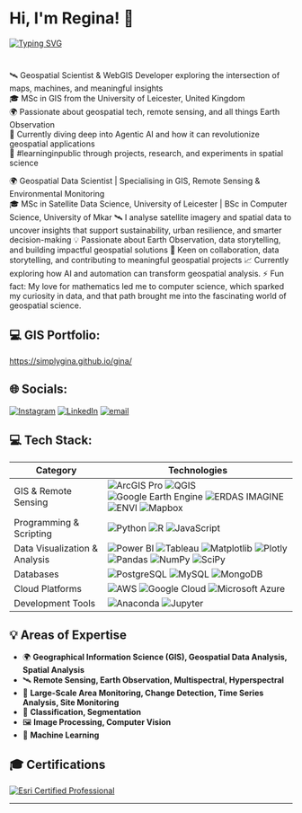 <!--
**simplygina/simplygina** is a ✨ _special_ ✨ repository because its `README.md` (this file) appears on your GitHub profile.

Here are some ideas to get you started:

- 🔭 I’m currently working on ...
- 🌱 I’m currently learning ...
- 👯 I’m looking to collaborate on ...
- 🤔 I’m looking for help with ...
- 💬 Ask me about ...
- 📫 How to reach me: ...
- 😄 Pronouns: ...
- ⚡ Fun fact: ...
-->

# Hi, I'm Regina! 👋
[![Typing SVG](https://readme-typing-svg.demolab.com/?lines=Geospatial+Analyst;Remote+Sensing+Analyst;GIS+Consultant)](https://git.io/typing-svg)
#

🛰️ Geospatial Scientist & WebGIS Developer exploring the intersection of maps, machines, and meaningful insights  
🎓 MSc in GIS from the University of Leicester, United Kingdom  
🌍 Passionate about geospatial tech, remote sensing, and all things Earth Observation  
🤖 Currently diving deep into Agentic AI and how it can revolutionize geospatial applications  
🌱 #learninginpublic through projects, research, and experiments in spatial science

🌍 Geospatial Data Scientist | Specialising in GIS, Remote Sensing & Environmental Monitoring  
🎓 MSc in Satellite Data Science, University of Leicester | BSc in Computer Science, University of Mkar
🛰️ I analyse satellite imagery and spatial data to uncover insights that support sustainability, urban resilience, and smarter decision-making 
💡  Passionate about Earth Observation, data storytelling, and building impactful geospatial solutions
🤝 Keen on collaboration, data storytelling, and contributing to meaningful geospatial projects
📈 Currently exploring how AI and automation can transform geospatial analysis.
⚡ Fun fact: My love for mathematics led me to computer science, which sparked my curiosity in data, and that path brought me into the fascinating world of geospatial science.

## 💻 GIS Portfolio: 
https://simplygina.github.io/gina/

## 🌐 Socials:
[![Instagram](https://img.shields.io/badge/Instagram-%23E4405F.svg?logo=Instagram&logoColor=white)](https://www.instagram.com/gina_deri?igsh=cndqNDNqd3hhNXU0&utm_source=qr) [![LinkedIn](https://img.shields.io/badge/LinkedIn-%230077B5.svg?logo=linkedin&logoColor=white)](http://www.linkedin.com/in/regina-torkwase-deri) [![email](https://img.shields.io/badge/Email-D14836?logo=gmail&logoColor=white)](mailto:reginaderi19@gmail.com) 



## 💻 Tech Stack:

| Category                      | Technologies                                                                                                                                                                                                                                                                                                                                                                                                                                                                                                                                                                                                                                                                                                                                                                                                                                                                                                                                                                                                                                                                                                                                                               |
|-------------------------------|----------------------------------------------------------------------------------------------------------------------------------------------------------------------------------------------------------------------------------------------------------------------------------------------------------------------------------------------------------------------------------------------------------------------------------------------------------------------------------------------------------------------------------------------------------------------------------------------------------------------------------------------------------------------------------------------------------------------------------------------------------------------------------------------------------------------------------------------------------------------------------------------------------------------------------------------------------------------------------------------------------------------------------------------------------------------------------------------------------------------------------------------------------------------------|
| GIS & Remote Sensing          | ![ArcGIS Pro](https://img.shields.io/badge/ArcGIS%20Pro-0078D4?style=flat-square&logo=arcgis&logoColor=white) ![QGIS](https://img.shields.io/badge/QGIS-589632?style=flat-square&logo=qgis&logoColor=white) ![Google Earth Engine](https://img.shields.io/badge/Google%20Earth%20Engine-34A853?style=flat-square&logo=google-earth&logoColor=white) ![ERDAS IMAGINE](https://img.shields.io/badge/ERDAS%20IMAGINE-1F4D7?style=flat-square&logo=hexagon&logoColor=white) ![ENVI](https://img.shields.io/badge/ENVI-FF0000?style=flat-square&logo=harris&logoColor=white) ![Mapbox](https://img.shields.io/badge/Mapbox-000000?style=flat-square&logo=mapbox&logoColor=white) |
| Programming & Scripting        | ![Python](https://img.shields.io/badge/Python-3670A0?style=flat-square&logo=python&logoColor=ffdd54) ![R](https://img.shields.io/badge/R-276DC3?style=flat-square&logo=r&logoColor=white) ![JavaScript](https://img.shields.io/badge/JavaScript-323330?style=flat-square&logo=javascript&logoColor=F7DF1E) |
| Data Visualization & Analysis  | ![Power BI](https://img.shields.io/badge/Power%20BI-F2C811?style=flat-square&logo=power-bi&logoColor=black) ![Tableau](https://img.shields.io/badge/Tableau-E97627?style=flat-square&logo=tableau&logoColor=white) ![Matplotlib](https://img.shields.io/badge/Matplotlib-ffffff?style=flat-square&logo=matplotlib&logoColor=black) ![Plotly](https://img.shields.io/badge/Plotly-3F4F75?style=flat-square&logo=plotly&logoColor=white) ![Pandas](https://img.shields.io/badge/Pandas-150458?style=flat-square&logo=pandas&logoColor=white) ![NumPy](https://img.shields.io/badge/NumPy-013243?style=flat-square&logo=numpy&logoColor=white) ![SciPy](https://img.shields.io/badge/SciPy-0C55A5?style=flat-square&logo=scipy&logoColor=white) |
| Databases                      | ![PostgreSQL](https://img.shields.io/badge/PostgreSQL-316192?style=flat-square&logo=postgresql&logoColor=white) ![MySQL](https://img.shields.io/badge/MySQL-4479A1?style=flat-square&logo=mysql&logoColor=white) ![MongoDB](https://img.shields.io/badge/MongoDB-47A248?style=flat-square&logo=mongodb&logoColor=white) |
| Cloud Platforms                | ![AWS](https://img.shields.io/badge/AWS-FF9900?style=flat-square&logo=amazon-aws&logoColor=white) ![Google Cloud](https://img.shields.io/badge/Google%20Cloud-4285F4?style=flat-square&logo=google-cloud&logoColor=white) ![Microsoft Azure](https://img.shields.io/badge/Microsoft%20Azure-0078D4?style=flat-square&logo=microsoft-azure&logoColor=white) |
| Development Tools              | ![Anaconda](https://img.shields.io/badge/Anaconda-44A833?style=flat-square&logo=anaconda&logoColor=white) ![Jupyter](https://img.shields.io/badge/Jupyter-F37626?style=flat-square&logo=jupyter&logoColor=white) |

 




## 💡 Areas of Expertise  
- 🌍 **Geographical Information Science (GIS), Geospatial Data Analysis, Spatial Analysis**  
- 🛰️ **Remote Sensing, Earth Observation, Multispectral, Hyperspectral**  
- 📡 **Large-Scale Area Monitoring, Change Detection, Time Series Analysis, Site Monitoring**  
- 🎯 **Classification, Segmentation**  
- 🖼️ **Image Processing, Computer Vision**  
- 🤖 **Machine Learning**  

## 🎓 Certifications
[![Esri Certified Professional](https://img.shields.io/badge/Esri%20Certified%20Professional-blue?style=flat&logo=esri&logoColor=white)](http://www.linkedin.com/in/regina-torkwase-deri)

---


